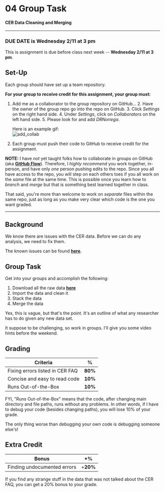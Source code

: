 # 04 Group Task
#### CER Data Cleaning and Merging

---

### DUE DATE is **Wednesday 2/11 at 3 pm**
This is assignment is due before class next week -- **Wednesday 2/11 at 3 pm**.

## Set-Up

Each group should have set up a team repository. 

**For your group to receive credit for this assignment, your group must:** 

1. Add me as a collaborator to the group repository on GitHub...
	2. Have the owner of the group repo go into the repo on GitHub.
	3. Click *Settings* on the right hand side.
	4. Under *Settings*, click on *Collaborators* on the left hand side.
	5. Please look for and add *DRNoriega*.

	Here is an example gif:  
	![add_collab](https://raw.githubusercontent.com/ultinomics/Duke_PUBPOL590/master/figs/04/add_collaborator.gif)
	
2. Each group must push their code to GitHub to receive credit for the assignment.

**NOTE:** I have *not* yet taught folks how to collaborate in groups on GitHub (aka [**GitHub Flow**](https://guides.github.com/introduction/flow/index.html)). Therefore, I *highly recommend* you work together, in-person, and have only *one* person pushing edits to the repo. Since you all have access to the repo, you will step on each others toes if you all work on the *same* file at the same time. This is possible once you learn how to *branch* and *merge* but that is something best learned together in class.

That said, you're more than welcome to work on *separate* files within the same repo, just as long as you make very clear which code is the one you want graded.

---

## Background

We know there are issues with the CER data. Before we can do any analysis, we need to fix them.

The known issues can be found [**here**](http://www.ucd.ie/issda/data/commissionforenergyregulationcer/).

## Group Task

Get into your groups and accomplish the following:

1. Download all the raw data [**here**](https://www.dropbox.com/sh/1srhgvqywye06a7/AACQ2j7r11wCfoY8HcpsHelfa?dl=0)
2. Import the data and clean it
3. Stack the data
4. Merge the data

Yes, this is vague, but that's the point. It's an outline of what any researcher has to do given any new data set. 

It suppose to be challenging, so work in groups. I'll give you some video hints before the weekend. 

## Grading

Criteria | %  	
--------------------------------|------
Fixing errors listed in CER FAQ |	**80%** 
Concise and easy to read code 	|	**10%**  
Runs Out-of-the-Box				|	**10%**  

FYI, "Runs Out-of-the-Box" means that the code, after changing main directory and file paths, runs without any problems. In other words, if I have to debug your code (besides changing paths), you will lose 10% of your grade. 

The only thing worse than debugging your own code is debugging someone else's!

## Extra Credit

Bonus | +%
------------|-------
Finding undocumented errors | +**20%**

If you find any strange stuff in the data that was not talked about the CER FAQ, you can get a 20% bonus to your grade.

